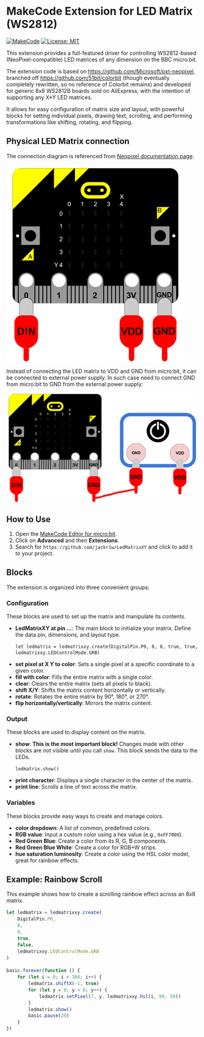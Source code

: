 # MakeCode Extension for LED Matrix (WS2812)

[![MakeCode](https://img.shields.io/badge/MakeCode-approved-green.svg)](https://makecode.microbit.org/)
[![License: MIT](https://img.shields.io/badge/License-MIT-blue.svg)](https://opensource.org/licenses/MIT)

This extension provides a full-featured driver for controlling WS2812-based (NeoPixel-compatible) LED matrices of any dimension on the BBC micro:bit.

The extension code is based on https://github.com/Microsoft/pxt-neopixel, branched off https://github.com/51bit/colorbit (though eventually completely rewritten, so no reference of Colorbit remains) and developed for generic 8x8 WS2812B boards sold on AliExpress, with the intention of supporting any X*Y LED matrices.

It allows for easy configuration of matrix size and layout, with powerful blocks for setting individual pixels, drawing text, scrolling, and performing transformations like shifting, rotating, and flipping.

## Physical LED Matrix connection
The connection diagram is referenced from [Neopixel documentation page](https://microbit-micropython.readthedocs.io/en/v1.0.1/neopixel.html):

![micro:bit LED connection diagram](images/microbit_leds_example_connection.png)

Instead of connecting the LED matrix to VDD and GND from micro:bit, it can be connected to external power supply. In such case need to connect GND from micro:bit to GND from the external power supply:

![micro:bit_LED connection diagram_with external_power](images/microbit_leds_example_w_power.png)

## How to Use

1.  Open the [MakeCode Editor for micro:bit](https://makecode.microbit.org/).
2.  Click on **Advanced** and then **Extensions**.
3.  Search for `https://github.com/jackr1w/LedMatrixXY` and click to add it to your project.

## Blocks

The extension is organized into three convenient groups:

### Configuration

These blocks are used to set up the matrix and manipulate its contents.

* **LedMatrixXY at pin ...**: The main block to initialize your matrix. Define the data pin, dimensions, and layout type.
    ```blocks
    let ledmatrix = ledmatrixxy.create(DigitalPin.P0, 8, 8, true, true, ledmatrixxy.LEDControlMode.GRB)
    ```
* **set pixel at X Y to color**: Sets a single pixel at a specific coordinate to a given color.
* **fill with color**: Fills the entire matrix with a single color.
* **clear**: Clears the entire matrix (sets all pixels to black).
* **shift X/Y**: Shifts the matrix content horizontally or vertically.
* **rotate**: Rotates the entire matrix by 90°, 180°, or 270°.
* **flip horizontally/vertically**: Mirrors the matrix content.

### Output

These blocks are used to display content on the matrix.

* **show**: **This is the most important block!** Changes made with other blocks are not visible until you call `show`. This block sends the data to the LEDs.
    ```blocks
    ledmatrix.show()
    ```
* **print character**: Displays a single character in the center of the matrix.
* **print line**: Scrolls a line of text across the matrix.

### Variables

These blocks provide easy ways to create and manage colors.

* **color dropdown**: A list of common, predefined colors.
* **RGB value**: Input a custom color using a hex value (e.g., `0xFF7000`).
* **Red Green Blue**: Create a color from its R, G, B components.
* **Red Green Blue White**: Create a color for RGB+W strips.
* **hue saturation luminosity**: Create a color using the HSL color model, great for rainbow effects.

## Example: Rainbow Scroll

This example shows how to create a scrolling rainbow effect across an 8x8 matrix.

```typescript
let ledmatrix = ledmatrixxy.create(
    DigitalPin.P0,
    8,
    8,
    true,
    false,
    ledmatrixxy.LEDControlMode.GRB
)

basic.forever(function () {
    for (let i = 0; i < 360; i++) {
        ledmatrix.shiftX(-1, true)
        for (let y = 0; y < 8; y++) {
            ledmatrix.setPixel(7, y, ledmatrixxy.hsl(i, 99, 50))
        }
        ledmatrix.show()
        basic.pause(20)
    }
})

